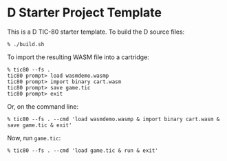 # D Starter Project Template

This is a D TIC-80 starter template.  To build the D source files:

```
% ./build.sh
```

To import the resulting WASM file into a cartridge:

```
% tic80 --fs .
tic80 prompt> load wasmdemo.wasmp
tic80 prompt> import binary cart.wasm
tic80 prompt> save game.tic
tic80 prompt> exit
```

Or, on the command line:

```
% tic80 --fs . --cmd 'load wasmdemo.wasmp & import binary cart.wasm & save game.tic & exit'
```

Now, run ```game.tic```:

```
% tic80 --fs . --cmd 'load game.tic & run & exit'
```

